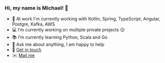 ### Hi, my name is Michael! :wave:

- 🏢 At work I'm currently working with Kotlin, Spring, TypeScript, Angular, Postgre, Kafka, AWS
- 💻 I’m currently working on multiple private projects :wink:
- 📚 I’m currently learning Python, Scala and Go
- 💬 Ask me about anything, I am happy to help
- :handshake: [Get in touch](https://www.linkedin.com/in/michaeleder-se) 
- :envelope: [Mail me](mailto:Michael.Eder@objectbay.com?subject=[GitHub]%20EnvyIT)   
 

